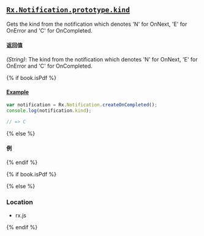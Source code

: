 ## [`Rx.Notification.prototype.kind`](https://github.com/Reactive-Extensions/RxJS/blob/master/src/core/notification.js#L6)

Gets the kind from the notification which denotes 'N' for OnNext, 'E' for OnError and 'C' for OnCompleted.

#### 返回值
*(String)*: The kind from the notification which denotes 'N' for OnNext, 'E' for OnError and 'C' for OnCompleted.

{% if book.isPdf %}

#### [Example](http://jsbin.com/midaci/2/edit?js,console)

```js
var notification = Rx.Notification.createOnCompleted();
console.log(notification.kind);

// => C
```

{% else %}

#### 例

[](http://jsbin.com/midaci/2/embed?js,console)

{% endif %}

{% if book.isPdf %}



{% else %}

### Location

- rx.js

{% endif %}